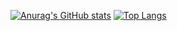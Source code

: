 [![Anurag's GitHub stats](https://github-readme-stats.vercel.app/api?username=fluk27&show_icons=true&theme=radical)](https://github.com/anuraghazra/github-readme-stats)
[![Top Langs](https://github-readme-stats.vercel.app/api/top-langs/?username=fluk27&layout=compact)](https://github.com/anuraghazra/github-readme-stats)

